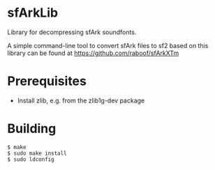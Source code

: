sfArkLib
========

Library for decompressing sfArk soundfonts.

A simple command-line tool to convert sfArk files to sf2
based on this library can be found at https://github.com/raboof/sfArkXTm

Prerequisites
=============

* Install zlib, e.g. from the zlib1g-dev package

Building
========

    $ make
    $ sudo make install
    $ sudo ldconfig

